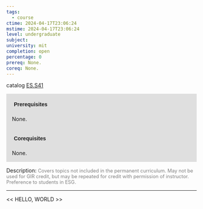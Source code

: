 ```yaml
---
tags:
  - course
ctime: 2024-04-17T23:06:24
mstime: 2024-04-17T23:06:24
level: undergraduate
subject: 
university: mit
completion: open
percentage: 0
prereq: None.
coreq: None.
---
```


catalog [ES.S41](http://student.mit.edu/catalog/mESa.html#ES.S41)

<span style="display: block; padding: 15px; background-color: rgb(100, 100, 100, 0.2);"><font id="m_prereq3950_0" style="display: block; font-family: Arial, sans-serif; font-weight: bold; padding: 5px">Prerequisites</font><br><span id="prereq3950_0">None.</span></span>
<span style="display: block; padding: 15px; background-color: rgb(100, 100, 100, 0.2);"><font id="m_coreq3950_0" style="display: block; font-family: Arial, sans-serif; font-weight: bold; padding: 5px">Corequisites</font><br><span id="coreq3950_0">None.</span></span>

<font style="">Description:</font>
<font style="color: grey; font-size: 0.8rem;">Covers topics not included in the permanent curriculum. May not be used for GIR credit, but may be repeated for credit with permission of instructor. Preference to students in ESG.</font>



---

<< HELLO, WORLD >>
